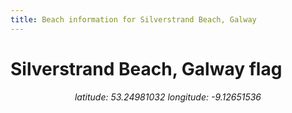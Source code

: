 ```yaml
---
title: Beach information for Silverstrand Beach, Galway
---
```

# Silverstrand Beach, Galway <span class="material-icons blue-flag">flag</span>

<div align="center"><i>latitude: 53.24981032 longitude: -9.12651536</i></div>
